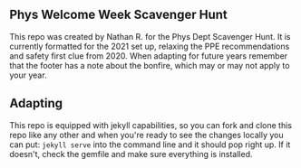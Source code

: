 ## Phys Welcome Week Scavenger Hunt
This repo was created by Nathan R. for the Phys Dept Scavenger Hunt.
It is currently formatted for the 2021 set up, relaxing the PPE
recommendations and safety first clue from 2020. When adapting for 
future years remember that the footer has a note about the bonfire,
which may or may not apply to your year.

## Adapting
This repo is equipped with jekyll capabilities, so you can fork and 
clone this repo like any other and when you're ready to see the
changes locally you can put:
`jekyll serve`
into the command line and it should pop right up.
If it doesn't, check the gemfile and make sure everything is 
installed.
